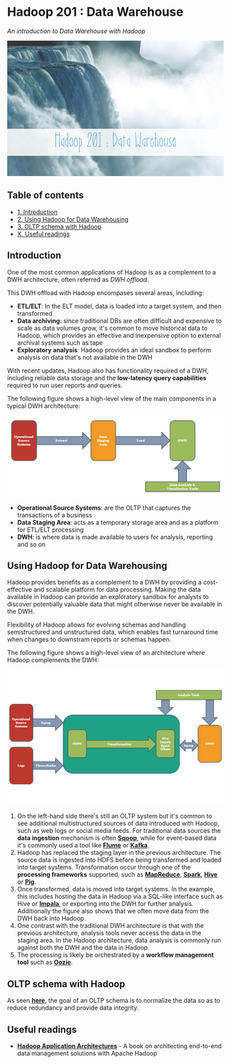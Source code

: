 # Hadoop 201 : Data Warehouse
*An introduction to Data Warehouse with Hadoop*

<p align="middle">
<img src="https://raw.githubusercontent.com/MarioCatuogno/Mappr.it/master/headers/header_hadoop_201.png" />
</p>

## Table of contents

- [1. Introduction](#big-data-and-data-science)
- [2. Using Hadoop for Data Warehousing](#using-hadoop-for-data-warehousing)
- [3. OLTP schema with Hadoop](#oltp-schema-with-hadoop)
- [X. Useful readings](#useful-readings)

## Introduction

One of the most common applications of Hadoop is as a complement to a DWH architecture, often referred as *DWH offload*.

This DWH offload with Hadoop encompases several areas, including:

- **ETL/ELT**: In the ELT model, data is loaded into a target system, and then transformed
- **Data archiving**: since traditional DBs are often difficult and expensive to scale as data volumes grow, it's common to move historical data to Hadoop, which provides an effective and inexpensive option to external archival systems such as tape
- **Exploratory analysis**: Hadoop provides an ideal sandbox to perform analysis on data that's not available in the DWH

With recent updates, Hadoop also has functionality required of a DWH, including reliable data storage and the **low-latency query capabilities** required to run user reports and queries.

The following figure shows a high-level view of the main components in a typical DWH architecture:

<p align="middle">
<img src="https://raw.githubusercontent.com/MarioCatuogno/Mappr.it/master/charts/diagram_hadoop201_model1.png" />
</p>

- **Operational Source Systems**: are the OLTP that captures the transactions of a business
- **Data Staging Area**: acts as a temporary storage area and as a platform for ETL/ELT processing
- **DWH**: is where data is made available to users for analysis, reporting and so on

## Using Hadoop for Data Warehousing

Hadoop provides benefits as a complement to a DWH by providing a cost-effective and scalable platform for data processing. Making the data available in Hadoop can provide an exploratory sandbox for analysts to discover potentially valuable data that might otherwise never be available in the DWH.

Flexibility of Hadoop allows for evolving schemas and handling semistructured and unstructured data, which enables fast turnaround time when changes to downstram reports or schemas happen.

The following figure shows a high-level view of an architecture where Hadoop complements the DWH:

<p align="middle">
<img src="https://raw.githubusercontent.com/MarioCatuogno/Mappr.it/master/charts/diagram_hadoop201_model2.png" />
</p>

1. On the left-hand side there's still an OLTP system but it's common to see additional multistructured sources of data introduced with Hadoop, such as web logs or social media feeds. For traditional data sources the **data ingestion** mechanism is often [**Sqoop**](https://github.com/MarioCatuogno/Mappr.it/blob/master/articles/bigdata/apache_sqoop.md), while for event-based data it's commonly used a tool like [**Flume**](https://github.com/MarioCatuogno/Mappr.it/blob/master/articles/bigdata/apache_flume.md) or [**Kafka**](https://github.com/MarioCatuogno/Mappr.it/blob/master/articles/bigdata/apache_kafka.md).
2. Hadoop has replaced the staging layer in the previous architecture. The source data is ingested into HDFS before being transformed and loaded into target systems. Transformation occur through one of the **processing frameworks** supported, such as [**MapReduce**](https://github.com/MarioCatuogno/Mappr.it/blob/master/articles/bigdata/hadoop_103.md), [**Spark**](https://github.com/MarioCatuogno/Mappr.it/blob/master/articles/bigdata/apache_spark.md), [**Hive**](https://github.com/MarioCatuogno/Mappr.it/blob/master/articles/bigdata/apache_hive.md) or [**Pig**](https://github.com/MarioCatuogno/Mappr.it/blob/master/articles/bigdata/apache_pig.md).
3. Once transformed, data is moved into target systems. In the example, this includes hosting the data in Hadoop via a SQL-like interface such as Hive or [**Impala**](https://github.com/MarioCatuogno/Mappr.it/blob/master/articles/bigdata/apache_impala.md), or exporting into the DWH for further analysis. Additionally the figure also shows that we often move data from the DWH back into Hadoop.
4. One contrast with the traditional DWH architecture is that with the previous architecture, analysis tools never access the data in the staging area. In the Hadoop architecture, data analysis is commonly run against both the DWH and the data in Hadoop.
5. The processing is likely be orchestrated by a **workflow management tool** such as [**Oozie**](https://github.com/MarioCatuogno/Mappr.it/blob/master/articles/bigdata/apache_oozie.md).

## OLTP schema with Hadoop

As seen [**here**](https://github.com/MarioCatuogno/Mappr.it/blob/master/articles/database/dwh_architectures.md#oltp-schema), the goal of an OLTP schema is to normalize the data so as to reduce redundancy and provide data integrity.

## Useful readings

- [**Hadoop Application Architectures**](https://www.safaribooksonline.com/library/view/hadoop-application-architectures/9781491910313/) -  A book on architecting end-to-end data management solutions with Apache Hadoop
